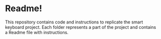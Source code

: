 # Readme!

This repository contains code and instructions to replicate the smart keyboard project.
Each folder represents a part of the project and contains a Readme file with instructions.
